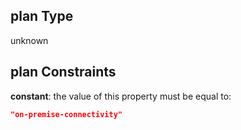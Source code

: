 ## plan Type

unknown

## plan Constraints

**constant**: the value of this property must be equal to:

```json
"on-premise-connectivity"
```
